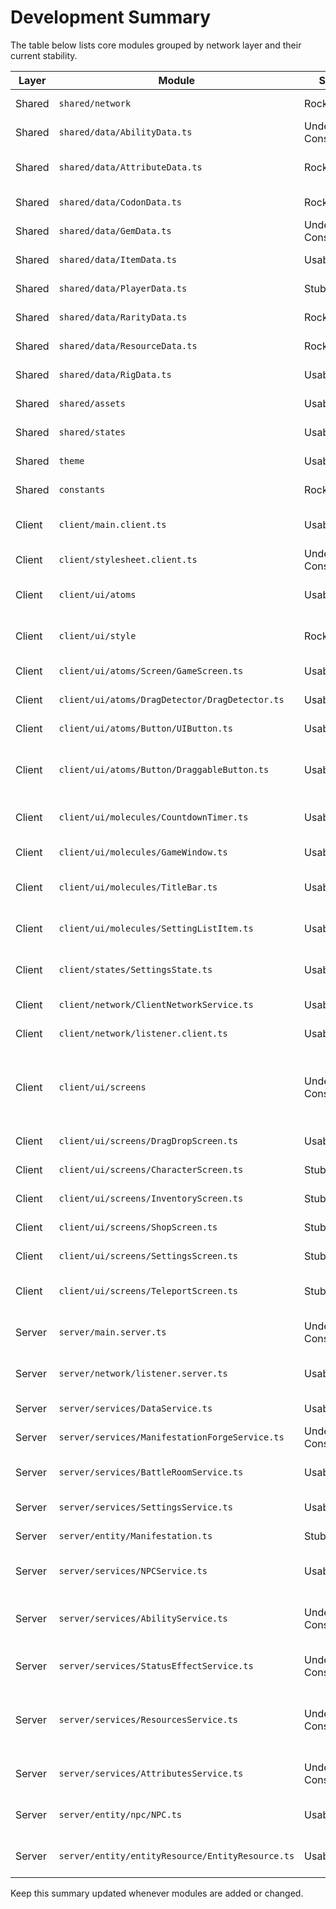 # Development Summary

The table below lists core modules grouped by network layer and their current stability.

| Layer   | Module                                   | Status             | Notes |
|--------|------------------------------------------|--------------------|-------|
|Shared|`shared/network`|Rock Solid|Typed event definitions|
|Shared|`shared/data/AbilityData.ts`|Under Construction|Ability metadata|
|Shared|`shared/data/AttributeData.ts`|Rock Solid|Attribute metadata and helpers|
|Shared|`shared/data/CodonData.ts`|Rock Solid|Genetic codon constants|
|Shared|`shared/data/GemData.ts`|Under Construction|Gem DTOs|
|Shared|`shared/data/ItemData.ts`|Usable|Generic item DTO|
|Shared|`shared/data/PlayerData.ts`|Stub|Player profile template|
|Shared|`shared/data/RarityData.ts`|Rock Solid|Rarity metadata|
|Shared|`shared/data/ResourceData.ts`|Rock Solid|Resource metadata|
|Shared|`shared/data/RigData.ts`|Usable|Rig template references|
|Shared|`shared/assets`|Usable|Image asset constants|
|Shared|`shared/states`|Usable|Signal-based shared state|
|Shared|`theme`|Usable|Fusion theme store|
|Shared|`constants`|Rock Solid|Sizes and asset ids|
|Client|`client/main.client.ts`|Usable|Entry point and UI bootstrap|
|Client|`client/stylesheet.client.ts`|Under Construction|StyleSheet prototype|
|Client|`client/ui/atoms`|Usable|Core UI atoms (buttons, panels)|
|Client|`client/ui/style`|Rock Solid|Tokenized layout and colors|
|Client|`client/ui/atoms/Screen/GameScreen.ts`|Usable|Base screen wrapper|
|Client|`client/ui/atoms/DragDetector/DragDetector.ts`|Usable|Drag detector atom|
|Client|`client/ui/atoms/Button/UIButton.ts`|Usable|Unified button primitive|
|Client|`client/ui/atoms/Button/DraggableButton.ts`|Usable|Wrapper preset for draggable buttons|
|Client|`client/ui/molecules/CountdownTimer.ts`|Usable|Displays battle countdown|
|Client|`client/ui/molecules/GameWindow.ts`|Usable|Panel window with title bar|
|Client|`client/ui/molecules/TitleBar.ts`|Usable|Window title bar component|
|Client|`client/ui/molecules/SettingListItem.ts`|Usable|Displays and edits a single setting|
|Client|`client/states/SettingsState.ts`|Usable|Reactive settings container|
|Client|`client/network/ClientNetworkService.ts`|Usable|Client RPC helpers|
|Client|`client/network/listener.client.ts`|Usable|Receives server events|
|Client|`client/ui/screens`|Under Construction|Gem forge, character, inventory, shop, settings, teleport and HUD screens|
|Client|`client/ui/screens/DragDropScreen.ts`|Usable|Drag and drop demo|
|Client|`client/ui/screens/CharacterScreen.ts`|Stub|Character info window|
|Client|`client/ui/screens/InventoryScreen.ts`|Stub|Inventory window|
|Client|`client/ui/screens/ShopScreen.ts`|Stub|Item shop window|
|Client|`client/ui/screens/SettingsScreen.ts`|Stub|Settings window|
|Client|`client/ui/screens/TeleportScreen.ts`|Stub|Teleport locations window|
|Server|`server/main.server.ts`|Under Construction|Joins players and loads profiles|
|Server|`server/network/listener.server.ts`|Usable|Server network handlers|
|Server|`server/services/DataService.ts`|Usable|Loads player profiles|
|Server|`server/services/ManifestationForgeService.ts`|Under Construction|Creates manifestations|
|Server|`server/services/BattleRoomService.ts`|Usable|Matchmaking and teleport skeleton|
|Server|`server/services/SettingsService.ts`|Usable|Stores player settings|
|Server|`server/entity/Manifestation.ts`|Stub|Placeholder creation logic|
|Server|`server/services/NPCService.ts`|Usable|Spawns NPCs from definitions|
|Server|`server/services/AbilityService.ts`|Under Construction|Handles ability activation and cooldowns|
|Server|`server/services/StatusEffectService.ts`|Under Construction|Refactored to use StatusEffects|
|Server|`server/services/ResourcesService.ts`|Under Construction|Tracks player resource values - bug fix for static call|
|Server|`server/services/AttributesService.ts`|Under Construction|Validates attribute changes|
|Server|`server/entity/npc/NPC.ts`|Usable|NPC instance with random names|
|Server|`server/entity/entityResource/EntityResource.ts`|Usable|Drops collectible resource|

Keep this summary updated whenever modules are added or changed.
